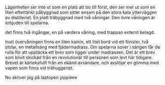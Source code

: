 Lägenheten ser inte ut som en plats att bo till först, den ser mer ut som en liten eftertänkt påbyggnad som sitter ensam på den stora kala ytterväggen av distilleriet. En platt träbyggnad med två våningar. Den övre våningen är erbjuden till spelarna.

det finns två ingångar, en på vardera våning, med trappan externt belagd.

Inuti övervåningen finns en liten kamin, ett litet bord vid ett fönster, två stolar, en metallsäng med fjädermadrass. Om spelarna sover i sängen får de rulla för att upptäcka ett brev som ligger under madrassen. Det är ett brev som blivit skickad från en revolutionär till personen som levt här tidigare. Brevet är kärleksfullt från en okänd avsändare, och avslöjar en gömma med vapen som finns vid trähuggeriet.

Nu skriver jag på laptopen yippieee